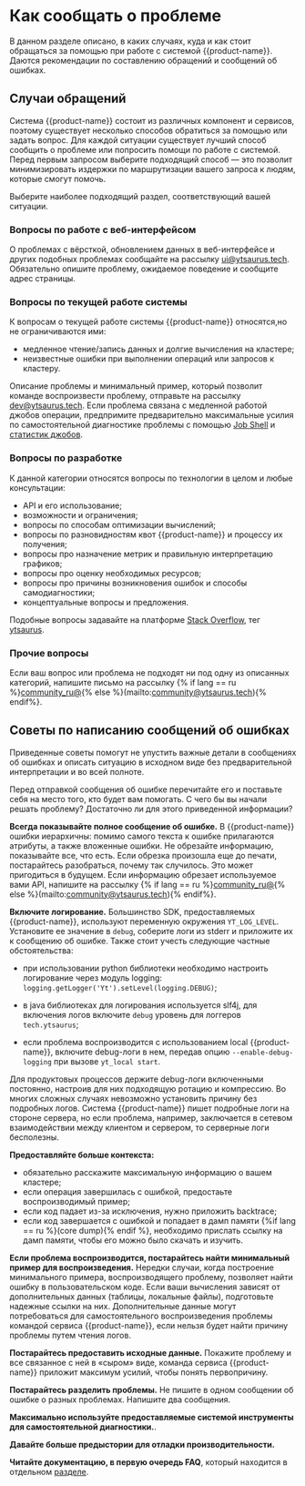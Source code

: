 # Как сообщать о проблеме

В данном разделе описано, в каких случаях, куда и как стоит обращаться за помощью при работе с системой {{product-name}}. Даются рекомендации по составлению обращений и сообщений об ошибках.

## Случаи обращений

Система {{product-name}} состоит из различных компонент и сервисов, поэтому существует несколько способов обратиться за помощью или задать вопрос. Для каждой ситуации существует лучший способ сообщить о проблеме или попросить помощи по работе с системой. Перед первым запросом выберите подходящий способ — это позволит минимизировать издержки по маршрутизации вашего запроса к людям, которые смогут помочь.

Выберите наиболее подходящий раздел, соответствующий вашей ситуации.

### Вопросы по работе с веб-интерфейсом

О проблемах с вёрсткой, обновлением данных в веб-интерфейсе и других подобных проблемах сообщайте на рассылку [ui@ytsaurus.tech](mailto:ui@ytsaurus.tech).
Обязательно опишите проблему, ожидаемое поведение и сообщите адрес страницы.

### Вопросы по текущей работе системы

К вопросам о текущей работе системы {{product-name}} относятся,но не ограничиваются ими:

- медленное чтение/запись данных и долгие вычисления на кластере;
- неизвестные ошибки при выполнении операций или запросов к кластеру.

Описание проблемы и минимальный пример, который позволит команде воспроизвести проблему, отправьте на рассылку [dev@ytsaurus.tech](mailto:dev@ytsaurus.tech).
Если проблема связана с медленной работой джобов операции, предпримите предварительно максимальные усилия по самостоятельной диагностике проблемы с помощью [Job Shell](../../../user-guide/problems/jobshell-and-slowjobs.md) и [статистик джобов](../../../user-guide/problems/jobstatistics.md).

### Вопросы по разработке

К данной категории относятся вопросы по технологии в целом и любые консультации:

- API и его использование;
- возможности и ограничения;
- вопросы по способам оптимизации вычислений;
- вопросы по разновидностям квот {{product-name}} и процессу их получения;
- вопросы про назначение метрик и правильную интерпретацию графиков;
- вопросы про оценку необходимых ресурсов;
- вопросы про причины возникновения ошибок и способы самодиагностики;
- концептуальные вопросы и предложения.

Подобные вопросы задавайте на платформе [Stack Overflow](https://stackoverflow.com), тег [ytsaurus](https://stackoverflow.com/tags/ytsaurus).

### Прочие вопросы

Если ваш вопрос или проблема не подходят ни под одну из описанных категорий, напишите письмо на рассылку {% if lang == ru %}[community_ru@](mailto:community_ru@ytsaurus.tech){% else %}(mailto:community@ytsaurus.tech){% endif%}.

## Советы по написанию сообщений об ошибках

Приведенные советы помогут не упустить важные детали в сообщениях об ошибках и описать ситуацию в исходном виде без предварительной интерпретации и во всей полноте.

Перед отправкой сообщения об ошибке перечитайте его и поставьте себя на место того, кто будет вам помогать. С чего бы вы начали решать проблему? Достаточно ли для этого приведенной информации?

**Всегда показывайте полное сообщение об ошибке.** В {{product-name}} ошибки иерархичны: помимо самого текста к ошибке прилагаются атрибуты, а также вложенные ошибки. Не обрезайте информацию, показывайте все, что есть. Если обрезка произошла еще до печати, постарайтесь разобраться, почему так случилось. Это может пригодиться в будущем. Если информацию обрезает используемое вами API, напишите на рассылку {% if lang == ru %}[community_ru@](mailto:community_ru@ytsaurus.tech){% else %}(mailto:community@ytsaurus.tech){% endif%}.

**Включите логирование.** Большинство SDK, предоставляемых {{product-name}}, используют переменную окружения `YT_LOG_LEVEL`. Установите ее значение в `debug`, соберите логи из stderr и приложите их к сообщению об ошибке. Также стоит учесть следующие частные обстоятельства:

- при использовании python библиотеки необходимо настроить логирование через модуль logging: `logging.getLogger('Yt').setLevel(logging.DEBUG)`;

- в java библиотеках для логирования используется slf4j, для включения логов включите `debug` уровень для логгеров `tech.ytsaurus`;

- если проблема воспроизводится с использованием local {{product-name}}, включите debug-логи в нем, передав опцию `--enable-debug-logging` при вызове `yt_local start`.

Для продуктовых процессов держите debug-логи включенными постоянно, настроив для них подходящую ротацию и компрессию. Во многих сложных случаях невозможно установить причину без подробных логов. Система {{product-name}} пишет подробные логи на стороне сервера, но если проблема, например, заключается в сетевом взаимодействии между клиентом и сервером, то серверные логи бесполезны.

**Предоставляйте больше контекста:**

- обязательно расскажите максимальную информацию о вашем кластере;
- если операция завершилась с ошибкой, предостаьте воспроизводимый пример;
- если код падает из-за исключения, нужно приложить backtraсe;
- если код завершается с ошибкой и попадает в дамп памяти {%if lang == ru %}(core dump){% endif %}, необходимо прислать ссылку на дамп памяти, чтобы его можно было скачать и изучить.

**Если проблема воспроизводится, постарайтесь найти минимальный пример для воспроизведения.** Нередки случаи, когда построение минимального примера, воспроизводящего проблему, позволяет найти ошибку в пользовательском коде. Если ваши вычисления зависят от дополнительных данных (таблицы, локальные файлы), подготовьте надежные ссылки на них. Дополнительные данные могут потребоваться для самостоятельного воспроизведения проблемы командой сервиса {{product-name}}, если нельзя будет найти причину проблемы путем чтения логов.

**Постарайтесь предоставить исходные данные.** Покажите проблему и все связанное с ней в «сыром» виде, команда сервиса {{product-name}} приложит максимум усилий, чтобы понять первопричину.

**Постарайтесь разделить проблемы.** Не пишите в одном сообщении об ошибке о разных проблемах. Напишите два сообщения.

**Максимально используйте предоставляемые системой инструменты для самостоятельной диагностики.**.

**Давайте больше предыстории для отладки производительности.**

**Читайте документацию, в первую очередь FAQ**, который находится в отдельном [разделе](../../faq/faq.md).



